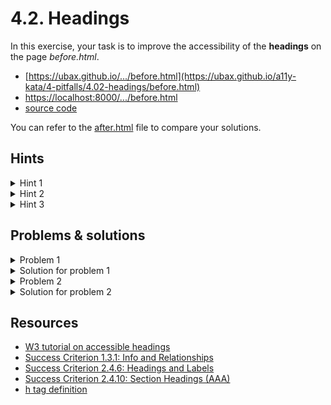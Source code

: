 # 4.2. Headings

In this exercise, your task is to improve the accessibility of the **headings** on the page _before.html_.

- [https://ubax.github.io/.../before.html](https://ubax.github.io/a11y-kata/4-pitfalls/4.02-headings/before.html)
- [https://localhost:8000/.../before.html](http://localhost:8000/4-pitfalls/4.02-headings/before.html)
- [source code](./before.html)

You can refer to the [after.html](after.html) file to compare your solutions.

## Hints

<details>
<summary>Hint 1</summary>

Navigate using headings with a screen reader. Is anything missing?

- Mac: <kbd>Ctrl + Option + Cmd + H</kbd>
- Windows: <kbd>H</kbd>
- Android: <kbd>Swipe up + down</kbd> to select headings. Then <kbd>Swipe down</kbd>
- iOS: <kbd>Twist</kbd> to select headings. Then <kbd>Swipe down</kbd>

</details>

<details>
<summary>Hint 2</summary>

Is any element looking like a heading but not marked as one?

- You can use the [WAVE tool](https://wave.webaim.org/) to check the headings.
  - `WAVE` -> `Details` -> Uncheck everything except `Structural elements`

</details>

<details>
<summary>Hint 3</summary>

Are any levels of headings skipped?

</details>

## Problems & solutions

<details>
<summary>Problem 1</summary>

The article does not use proper heading tags. Instead, it applies styling to `<div>` elements with the classes `.h2` and `.h3`. As a result, users of screen readers will have difficulty navigating the content.

</details>
<details>
<summary>Solution for problem 1</summary>

Replace the `<div>` elements with the classes `.h2` and `.h3` with the appropriate heading tags. Change `.h2` to `<h2>` and `.h3` to `<h3>`.

```diff
- <div div class="h3">1. The Early Writing Machines</div>
+ <h3>1. The Early Writing Machines</h3>
```

</details>

<details>
<summary>Problem 2</summary>

Product titles are assigned `h5` tags, skipping several heading levels. _[Skipping heading ranks can be confusing and should be avoided where possible](https://www.w3.org/WAI/tutorials/page-structure/headings/#:~:text=Skipping%20heading%20ranks%20can%20be%20confusing%20and%20should%20be%20avoided%20where%20possible)_

</details>
<details>
<summary>Solution for problem 2</summary>

Change the `h5` tags used as product names to `h3` tags.

```diff
- <h5>Split Keyboard</h5>
+ <h3>Split Keyboard</h3>
```

</details>

## Resources

- [W3 tutorial on accessible headings](https://www.w3.org/WAI/tutorials/page-structure/headings/)
- [Success Criterion 1.3.1: Info and Relationships](https://www.w3.org/WAI/WCAG21/quickref/#info-and-relationships)
- [Success Criterion 2.4.6: Headings and Labels](https://www.w3.org/WAI/WCAG21/Understanding/headings-and-labels.html)
- [Success Criterion 2.4.10: Section Headings (AAA)](https://www.w3.org/WAI/WCAG21/Understanding/section-headings.html)
- [h tag definition](https://developer.mozilla.org/en-US/docs/Web/HTML/Element/Heading_Elements)

